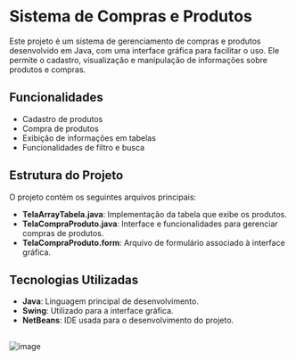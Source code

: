# Sistema de Compras e Produtos

Este projeto é um sistema de gerenciamento de compras e produtos desenvolvido em Java, com uma interface gráfica para facilitar o uso. Ele permite o cadastro, visualização e manipulação de informações sobre produtos e compras.

## Funcionalidades

- Cadastro de produtos
- Compra de produtos
- Exibição de informações em tabelas
- Funcionalidades de filtro e busca

## Estrutura do Projeto

O projeto contém os seguintes arquivos principais:

- **TelaArrayTabela.java**: Implementação da tabela que exibe os produtos.
- **TelaCompraProduto.java**: Interface e funcionalidades para gerenciar compras de produtos.
- **TelaCompraProduto.form**: Arquivo de formulário associado à interface gráfica.

## Tecnologias Utilizadas

- **Java**: Linguagem principal de desenvolvimento.
- **Swing**: Utilizado para a interface gráfica.
- **NetBeans**: IDE usada para o desenvolvimento do projeto.
##
![image](https://github.com/user-attachments/assets/5c1046cc-2fad-45de-996e-cd78a0e09bbd)
